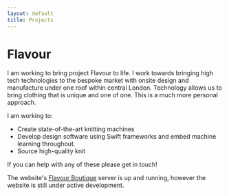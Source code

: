 ```yaml
---
layout: default
title: Projects
---
```

# Flavour 

I am working to bring project Flavour to life. I work towards bringing high tech technologies to the bespoke market with onsite design and manufacture under one roof within central London. Technology allows us to bring clothing that is unique and one of one. This is a much more personal approach.

I am working to:
- Create state-of-the-art knitting machines
- Develop design software using Swift frameworks and embed machine learning throughout.
- Source high-quality knit

If you can help with any of these please get in touch!

The website's [Flavour Boutique](http://flavour.boutique) server is up and running, however the website is still under active development.